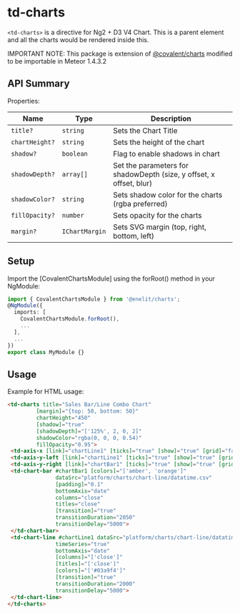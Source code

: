# td-charts

`<td-charts>` is a directive for Ng2 + D3 V4 Chart. This is a parent element and all the charts would be rendered inside this.

IMPORTANT NOTE: This package is extension of [@covalent/charts](https://www.npmjs.com/package/@covalent/charts) modified to be importable in Meteor 1.4.3.2

## API Summary

Properties:

| Name | Type | Description |
| --- | --- | --- |
| `title?` | `string` | Sets the Chart Title
| `chartHeight?` | `string` | Sets the height of the chart
| `shadow?` | `boolean` | Flag to enable shadows in chart
| `shadowDepth?` | `array[]` | Set the parameters for shadowDepth (size, y offset, x offset, blur)
| `shadowColor?` | `string` | Sets shadow color for the charts (rgba preferred)
| `fillOpacity?` | `number` | Sets opacity for the charts
| `margin?` | `IChartMargin` | Sets SVG margin (top, right, bottom, left)

## Setup

Import the [CovalentChartsModule] using the forRoot() method in your NgModule:

```typescript
import { CovalentChartsModule } from '@enelit/charts';
@NgModule({
  imports: [
    CovalentChartsModule.forRoot(),
    ...
  ],
  ...
})
export class MyModule {}
```

## Usage

Example for HTML usage:

 ```html
<td-charts title="Sales Bar/Line Combo Chart"
          [margin]="{top: 50, bottom: 50}"
          chartHeight="450"
          [shadow]="true"
          [shadowDepth]="['125%', 2, 0, 2]"
          shadowColor="rgba(0, 0, 0, 0.54)"
          fillOpacity="0.95">
  <td-axis-x [link]="chartLine1" [ticks]="true" [show]="true" [grid]="false" legend="Day Offset"></td-axis-x>
  <td-axis-y-left [link]="chartLine1" [ticks]="true" [show]="true" [grid]="false" legend="Sales"></td-axis-y-left>
  <td-axis-y-right [link]="chartBar1" [ticks]="true" [show]="true" [grid]="true" legend="Sales 2"></td-axis-y-right>
  <td-chart-bar #chartBar1 [colors]="['amber', 'orange']"
                dataSrc="platform/charts/chart-line/datatime.csv"
                [padding]="0.1"
                bottomAxis="date"
                columns="close"
                titles="close"
                [transition]="true"
                transitionDuration="2050"
                transitionDelay="5000">
  </td-chart-bar>
  <td-chart-line #chartLine1 dataSrc="platform/charts/chart-line/datatime.csv"
                timeSeries="true"
                bottomAxis="date"
                [columns]="['close']"
                [titles]="['close']"
                [colors]="['#03a9f4']"
                [transition]="true"
                transitionDuration="2000"
                transitionDelay="5000">
  </td-chart-line>
</td-charts>
 ```
